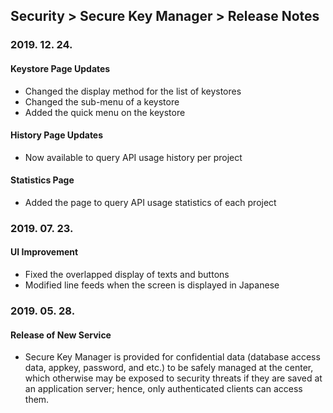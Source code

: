 ## Security > Secure Key Manager > Release Notes

### 2019. 12. 24.

#### Keystore Page Updates
* Changed the display method for the list of keystores 
* Changed the sub-menu of a keystore
* Added the quick menu on the keystore 

#### History Page Updates
* Now available to query API usage history per project 

#### Statistics Page 
* Added the page to query API usage statistics of each project 

### 2019. 07. 23.

#### UI Improvement
* Fixed the overlapped display of texts and buttons
* Modified line feeds when the screen is displayed in Japanese

### 2019. 05. 28.

#### Release of New Service
* Secure Key Manager is provided for confidential data (database access data, appkey, password, and etc.) to be safely managed at the center, which otherwise may be exposed to security threats if they are saved at an application server; hence, only authenticated clients can access them.